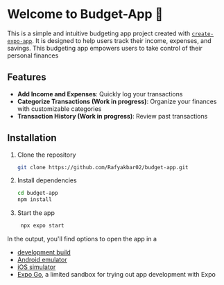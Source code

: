 # Welcome to Budget-App 👋

This is a simple and intuitive budgeting app project created with [`create-expo-app`](https://www.npmjs.com/package/create-expo-app). It is designed to help users track their income, expenses, and savings. This budgeting app empowers users to take control of their personal finances

## Features
- **Add Income and Expenses**: Quickly log your transactions
- **Categorize Transactions (Work in progress)**: Organize your finances with customizable categories
- **Transaction History (Work in progress)**: Review past transactions

## Installation

1. Clone the repository
   ```bash
   git clone https://github.com/Rafyakbar02/budget-app.git
   ```

2. Install dependencies

   ```bash
   cd budget-app
   npm install
   ```

3. Start the app

   ```bash
    npx expo start
   ```

In the output, you'll find options to open the app in a

- [development build](https://docs.expo.dev/develop/development-builds/introduction/)
- [Android emulator](https://docs.expo.dev/workflow/android-studio-emulator/)
- [iOS simulator](https://docs.expo.dev/workflow/ios-simulator/)
- [Expo Go](https://expo.dev/go), a limited sandbox for trying out app development with Expo
